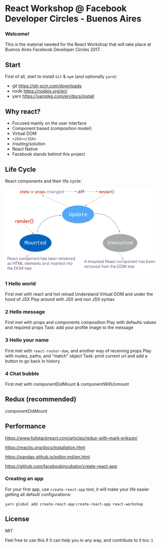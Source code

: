 # React Workshop @ Facebook Developer Circles - Buenos Aires

### Welcome!

This is the material needed for the React Workshop that will take place at Buenos Aires Facebook Developer Circles 2017.

## Start

First of all, start to install `Git` & `npm` (and optionally `yarn`):

- git https://git-scm.com/downloads
- node https://nodejs.org/en/
- yarn https://yarnpkg.com/en/docs/install

## Why react?

- Focused mainly on the user interface
- Component based (composition model)
- Virtual DOM
- ```<JSX></JSX>```
- /routing/solution
- React Native
- Facebook stands behind this project 

## Life Cycle

React components and their life cycle:

![](https://raw.githubusercontent.com/Alfafc/react-workshop/master/public/reactjs_component_lifecycle_status.png)


### 1 Hello world

First met with react and hot reload
Understand Virtual DOM and under the hood of JSX
Play around with JSX and non JSX syntax

### 2 Hello message

First met with props and components composition
Play with defaults values and required props
Task: add your profile image to the message

### 3 Hello your name

First met with `react-router-dom`, and another way of receiving props
Play with routes, paths, and "match" object
Task: print current url and add a button to go back in history 

### 4 Chat bubble

First met with componentDidMount & componentWillUnmount


## Redux (recommended)
componentDidMount

## Performance

https://www.fullstackreact.com/articles/redux-with-mark-erikson/

https://reactjs.org/docs/installation.html

https://pandao.github.io/editor.md/en.html

https://github.com/facebookincubator/create-react-app


### Creating an app

For your first app, use `create-react-app` tool, it will make your life easier getting all default configurations:

`yarn global add create-react-app`
`create-react-app react-workshop`


## License

MIT 

Feel free to use this if it can help you in any way, and contribute to it too :) 
